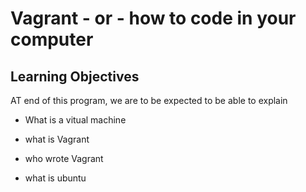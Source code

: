 # Vagrant - or - how to code in your computer 

## Learning Objectives

AT end of this program, we are to be expected to be able to explain

* What is a vitual machine

* what is Vagrant

* who wrote Vagrant

* what is ubuntu

